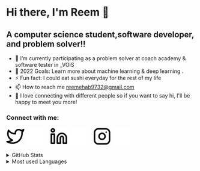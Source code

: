 # Hi there, I'm Reem  👋
## A computer science student,software developer, and problem solver!!

- 🌱 I’m currently participating as a problem solver at coach academy & software tester in _VOIS
- 🥅 2022 Goals: Learn more about machine learning & deep learning .
- ⚡ Fun fact: I could eat sushi everyday for the rest of my life
- 📫 How to reach me reemehab9732@gmail.com 
- 👯 I love connecting with different people so if you want to say hi, I'll be happy to meet you more!


### Connect with me:

[![website](./img/twitter-light.svg)](https://twitter.com/Reemehab__#gh-light-mode-only)
[![website](./img/twitter-dark.svg)](https://twitter.com/Reemehab__#gh-dark-mode-only)
&nbsp;&nbsp;
[![website](./img/linkedin-light.svg)](https://www.linkedin.com/in/reem-ehab-992a10206/#gh-light-mode-only)
[![website](./img/linkedin-dark.svg)](https://www.linkedin.com/in/reem-ehab-992a10206/#gh-dark-mode-only)
&nbsp;&nbsp;
[![website](./img/instagram-light.svg)](https://www.instagram.com/reemehab__/#gh-light-mode-only)
[![website](./img/instagram-dark.svg)](https://www.instagram.com/reemehab__/#gh-dark-mode-only)

<details>
  <summary>GitHub Stats</summary>
  <img align="left" alt="reemehab's GitHub Stats" src="https://github-readme-stats.vercel.app/api?username=reemehab&show_icons=true&hide_border=false&title_color=ff652f&icon_color=FFE400&bg_color=09131B&text_color=ffffff&border_color=0c1a25" />
</details>

<details>
  <summary> Most used Languages</summary>

[![Top Langs](https://github-readme-stats.vercel.app/api/top-langs/?username=reemehab&layout=compact&title_color=fff&icon_color=f9f9f9&text_color=9f9f9f&bg_color=151515)]

</details>
